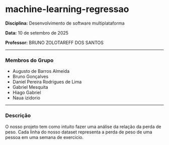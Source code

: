 # machine-learning-regressao

**Disciplina:** Desenvolvimento de software multiplataforma

**Data:** 10 de setembro de 2025

**Professor:** BRUNO ZOLOTAREFF DOS SANTOS

---

### Membros do Grupo

- Augusto de Barros Almeida 
- Bruno Gonçalves
- Daniel Pereira Rodrigues de Lima
- Gabriel Mesquita
- Hiago Gabriel
- Naua izidorio 


---

### Descrição

O nosso projeto tem como intuito fazer uma análise da relação da perda de peso. Cada linha do nosso dataset representa a perda de peso de uma pessoa em uma semana de exercicio.
